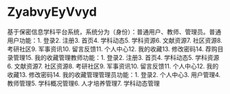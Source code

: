 # ZyabvyEyVvyd
基于保密信息学科平台系统，系统分为（身份）：普通用户、教师、管理员。普通用户功能：1. 登录2. 注册3. 首页4. 学科动态5. 学科资源6. 文献资源7. 社区资源8. 考研社区9. 军事资讯10. 留言反馈11. 个人中心12. 我的收藏13. 修改密码14. 荐购目录管理15. 我的收藏管理教师功能：1. 登录2. 注册3. 首页4. 学科动态5. 学科资源6. 文献资源7. 社区资源8. 考研社区9. 军事资讯10. 留言反馈11. 个人中心12. 我的收藏13. 修改密码14. 我的收藏管理管理员功能：1. 登录2. 个人中心3. 用户管理4. 教师管理5. 学科概况管理6. 人才培养管理7. 学科动态管理
